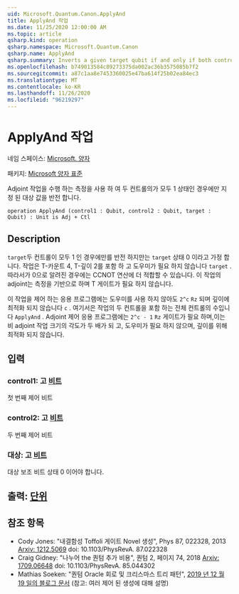 ```yaml
---
uid: Microsoft.Quantum.Canon.ApplyAnd
title: ApplyAnd 작업
ms.date: 11/25/2020 12:00:00 AM
ms.topic: article
qsharp.kind: operation
qsharp.namespace: Microsoft.Quantum.Canon
qsharp.name: ApplyAnd
qsharp.summary: Inverts a given target qubit if and only if both control qubits are in the 1 state, using measurement to perform the adjoint operation.
ms.openlocfilehash: b749013584c89273375da002ac36b3575085b7f2
ms.sourcegitcommit: a87c1aa8e7453360025e47ba614f25b02ea84ec3
ms.translationtype: MT
ms.contentlocale: ko-KR
ms.lasthandoff: 11/26/2020
ms.locfileid: "96219297"
---
```

# <a name="applyand-operation"></a>ApplyAnd 작업

네임 스페이스: [Microsoft. 양자](xref:Microsoft.Quantum.Canon)

패키지: [Microsoft 양자 표준](https://nuget.org/packages/Microsoft.Quantum.Standard)


Adjoint 작업을 수행 하는 측정을 사용 하 여 두 컨트롤의가 모두 1 상태인 경우에만 지정 된 대상 값을 반전 합니다.

```qsharp
operation ApplyAnd (control1 : Qubit, control2 : Qubit, target : Qubit) : Unit is Adj + Ctl
```


## <a name="description"></a>Description

`target`두 컨트롤이 모두 1 인 경우에만를 반전 하지만는 `target` 상태 0 이라고 가정 합니다.  작업은 T-카운트 4, T-깊이 2를 포함 하 고 도우미가 필요 하지 않습니다 `target` . 따라서가 0으로 알려진 경우에는 CCNOT 연산에 더 적합할 수 있습니다.  이 작업의 adjoint는 측정을 기반으로 하며 T 게이트가 필요 하지 않습니다.

이 작업을 제어 하는 응용 프로그램에는 도우미를 사용 하지 않아도 `2^c` `Rz` 되며 깊이에 최적화 되지 않습니다 `c` . 여기서은 작업의 두 컨트롤을 포함 하는 전체 컨트롤의 수입니다 `ApplyAnd` .  Adjoint 제어 응용 프로그램에는 `2^c - 1` `Rz` 게이트가 필요 하며,이는 비 adjoint 작업 크기의 각도가 두 배가 되 고, 도우미가 필요 하지 않으며, 깊이를 위해 최적화 되지 않습니다.

## <a name="input"></a>입력

### <a name="control1--qubit"></a>control1: 고 [비트](xref:microsoft.quantum.lang-ref.qubit)

첫 번째 제어 비트


### <a name="control2--qubit"></a>control2: 고 [비트](xref:microsoft.quantum.lang-ref.qubit)

두 번째 제어 비트


### <a name="target--qubit"></a>대상: 고 [비트](xref:microsoft.quantum.lang-ref.qubit)

대상 보조 비트 상태 0 이어야 합니다.



## <a name="output--unit"></a>출력: [단위](xref:microsoft.quantum.lang-ref.unit)



## <a name="references"></a>참조 항목

- Cody Jones: "내결함성 Toffoli 게이트 Novel 생성", Phys 87, 022328, 2013 [Arxiv: 1212.5069](https://arxiv.org/abs/1212.5069) doi: 10.1103/PhysRevA. 87.022328
- Craig Gidney: "나누어 the 퀀텀 추가 비용", 퀀텀 2, 페이지 74, 2018 [Arxiv: 1709.06648](https://arxiv.org/abs/1709.06648) doi: 10.1103/PhysRevA. 85.044302
- Mathias Soeken: "퀀텀 Oracle 회로 및 크리스마스 트리 패턴", [2019 년 12 월 19 일의 블로그 문서](https://msoeken.github.io/blog_qac.html) (참고: 여러 제어 된 생성에 대해 설명)